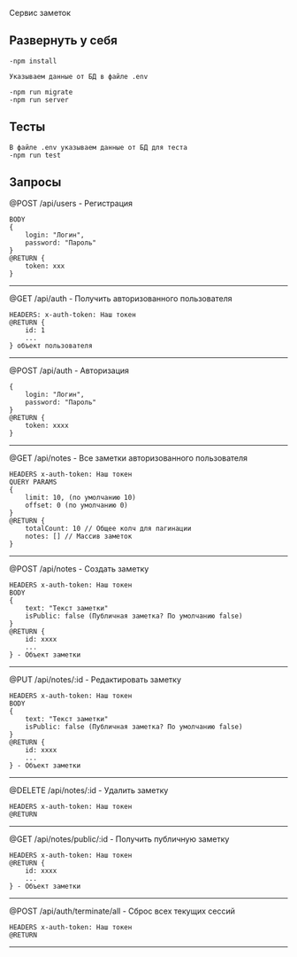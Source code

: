 Сервис заметок


Развернуть у себя
-

    -npm install
    
    Указываем данные от БД в файле .env
    
    -npm run migrate
    -npm run server

Тесты
-

    В файле .env указываем данные от БД для теста
    -npm run test

Запросы
-

@POST /api/users - Регистрация
    
    BODY
    {
        login: "Логин",
        password: "Пароль"
    }
    @RETURN {
        token: xxx 
    }

---------------

@GET /api/auth - Получить авторизованного пользователя
    
    HEADERS: x-auth-token: Наш токен
    @RETURN {
        id: 1
        ...
    } объект пользователя

---------------

@POST /api/auth - Авторизация
    
    {
        login: "Логин",
        password: "Пароль"
    }
    @RETURN {
        token: xxxx
    }
   
---------------

@GET /api/notes - Все заметки авторизованного пользователя
    
    HEADERS x-auth-token: Наш токен
    QUERY PARAMS
    {
        limit: 10, (по умолчанию 10)
        offset: 0 (по умолчанию 0)
    }
    @RETURN {
        totalCount: 10 // Общее колч для пагинации
        notes: [] // Массив заметок
    }
   
---------------
@POST /api/notes - Создать заметку
    
    HEADERS x-auth-token: Наш токен
    BODY
    { 
        text: "Текст заметки"
        isPublic: false (Публичная заметка? По умолчанию false)
    }
    @RETURN {
        id: xxxx
        ...
    } - Объект заметки
   
---------------
@PUT /api/notes/:id - Редактировать заметку
    
    HEADERS x-auth-token: Наш токен
    BODY
    { 
        text: "Текст заметки"
        isPublic: false (Публичная заметка? По умолчанию false)
    }
    @RETURN {
        id: xxxx
        ...
    } - Объект заметки
   
---------------
@DELETE /api/notes/:id - Удалить заметку
    
    HEADERS x-auth-token: Наш токен
    @RETURN 
   
---------------
@GET /api/notes/public/:id - Получить публичную заметку
    
    HEADERS x-auth-token: Наш токен
    @RETURN {
        id: xxxx
        ...
    } - Объект заметки
   
---------------

@POST /api/auth/terminate/all - Сброс всех текущих сессий
    
    HEADERS x-auth-token: Наш токен
    @RETURN 
   
---------------

